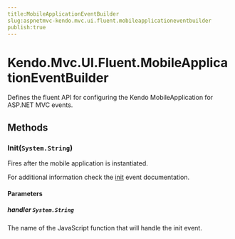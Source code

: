```yaml
---
title:MobileApplicationEventBuilder
slug:aspnetmvc-kendo.mvc.ui.fluent.mobileapplicationeventbuilder
publish:true
---
```


# Kendo.Mvc.UI.Fluent.MobileApplicationEventBuilder
Defines the fluent API for configuring the Kendo MobileApplication for ASP.NET MVC events.



## Methods

### Init(`System.String`)
Fires after the mobile application is instantiated.

For additional information check the [init](/api/web/mobileapplication#events-init) event documentation.


#### Parameters

##### handler `System.String`
The name of the JavaScript function that will handle the init event.






 
